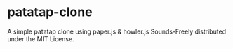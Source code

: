 # patatap-clone
A simple patatap clone using paper.js &amp; howler.js
Sounds-Freely distributed under the MIT License.
